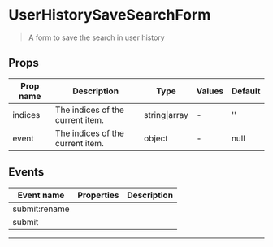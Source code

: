 # UserHistorySaveSearchForm

> A form to save the search in user history

## Props

| Prop name | Description                      | Type          | Values | Default |
| --------- | -------------------------------- | ------------- | ------ | ------- |
| indices   | The indices of the current item. | string\|array | -      | ''      |
| event     | The indices of the current item. | object        | -      | null    |

## Events

| Event name    | Properties | Description |
| ------------- | ---------- | ----------- |
| submit:rename |            |
| submit        |            |

---
